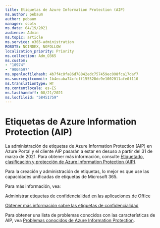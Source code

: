 ```yaml
---
title: Etiquetas de Azure Information Protection (AIP)
ms.author: pebaum
author: pebaum
manager: scotv
ms.date: 04/19/2021
audience: Admin
ms.topic: article
ms.service: o365-administration
ROBOTS: NOINDEX, NOFOLLOW
localization_priority: Priority
ms.collection: Adm_O365
ms.custom:
- "10974"
- "9004597"
ms.openlocfilehash: 4b7f4c0fa86d78842edc757459ec008fca17daf7
ms.sourcegitcommit: 1b4ecaba74cfcff155528dc9e1002011afe0f110
ms.translationtype: HT
ms.contentlocale: es-ES
ms.lasthandoff: 08/21/2021
ms.locfileid: "58451759"
---
```

# <a name="azure-information-protection-aip-labels"></a>Etiquetas de Azure Information Protection (AIP)

La administración de etiquetas de Azure Information Protection (AIP) en Azure Portal y el cliente AIP pasarán a estar en desuso a partir del 31 de marzo de 2021. Para obtener más información, consulte [Etiquetado, clasificación y protección de Azure Information Protection (AIP)](https://docs.microsoft.com/azure/information-protection/aip-classification-and-protection).

Para la creación y administración de etiquetas, lo mejor es que use las capacidades unificadas de etiquetas de Microsoft 365. 

Para más información, vea:

[Administrar etiquetas de confidencialidad en las aplicaciones de Office](https://docs.microsoft.com/microsoft-365/compliance/sensitivity-labels-office-apps)

[Obtener más información sobre las etiquetas de confidencialidad](https://docs.microsoft.com/microsoft-365/compliance/sensitivity-labels)

Para obtener una lista de problemas conocidos con las características de AIP, vea [Problemas conocidos de Azure Information Protection](https://docs.microsoft.com/azure/information-protection/known-issues).